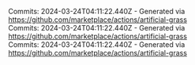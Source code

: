Commits: 2024-03-24T04:11:22.440Z - Generated via https://github.com/marketplace/actions/artificial-grass
<br>
Commits: 2024-03-24T04:11:22.440Z - Generated via https://github.com/marketplace/actions/artificial-grass
<br>
Commits: 2024-03-24T04:11:22.440Z - Generated via https://github.com/marketplace/actions/artificial-grass
<br>
